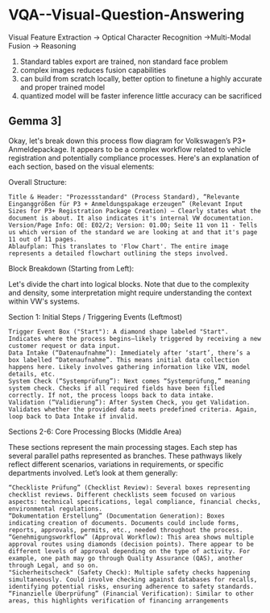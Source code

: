 # VQA--Visual-Question-Answering
Visual Feature Extraction -> Optical Character Recognition ->Multi-Modal Fusion  -> Reasoning


1. Standard tables export are trained, non standard face problem
2. complex images reduces fusion capabilities
3. can build from scratch locally, better option to finetune a highly accurate and proper trained model
4. quantized model will be faster inference little accuracy can be sacrificed



## Gemma 3]



Okay, let's break down this process flow diagram for Volkswagen’s P3+ Anmeldepackage. It appears to be a complex workflow related to vehicle registration and potentially compliance processes. Here's an explanation of each section, based on the visual elements:

Overall Structure:

    Title & Header: "Prozessstandard" (Process Standard), “Relevante Einganggrößen für P3 + Anmeldungspakage erzeugen” (Relevant Input Sizes for P3+ Registration Package Creation) – Clearly states what the document is about. It also indicates it's internal VW documentation.
    Version/Page Info: OE: E02/2; Version: 01.00; Seite 11 von 11 - Tells us which version of the standard we are looking at and that it's page 11 out of 11 pages.
    Ablaufplan: This translates to 'Flow Chart'. The entire image represents a detailed flowchart outlining the steps involved.

Block Breakdown (Starting from Left):

Let's divide the chart into logical blocks. Note that due to the complexity and density, some interpretation might require understanding the context within VW's systems.

Section 1: Initial Steps / Triggering Events (Leftmost)

    Trigger Event Box ("Start"): A diamond shape labeled "Start". Indicates where the process begins—likely triggered by receiving a new customer request or data input.
    Data Intake (“Datenaufnahme”): Immediately after ‘start’, there’s a box labelled “Datenaufnahme”. This means initial data collection happens here. Likely involves gathering information like VIN, model details, etc.
    System Check (“Systemprüfung”): Next comes “Systemprüfung,” meaning system check. Checks if all required fields have been filled correctly. If not, the process loops back to data intake.
    Validation (“Validierung”): After System Check, you get Validation. Validates whether the provided data meets predefined criteria. Again, loop back to Data Intake if invalid.

Sections 2-6: Core Processing Blocks (Middle Area)

These sections represent the main processing stages. Each step has several parallel paths represented as branches. These pathways likely reflect different scenarios, variations in requirements, or specific departments involved. Let’s look at them generally:

    “Checkliste Prüfung” (Checklist Review): Several boxes representing checklist reviews. Different checklists seem focused on various aspects: technical specifications, legal compliance, financial checks, environmental regulations.
    “Dokumentation Erstellung” (Documentation Generation): Boxes indicating creation of documents. Documents could include forms, reports, approvals, permits, etc., needed throughout the process.
    “Genehmigungsworkflow” (Approval Workflow): This area shows multiple approval routes using diamonds (decision points). There appear to be different levels of approval depending on the type of activity. For example, one path may go through Quality Assurance (QAS), another through Legal, and so on.
    "Sicherheitscheck" (Safety Check): Multiple safety checks happening simultaneously. Could involve checking against databases for recalls, identifying potential risks, ensuring adherence to safety standards.
    “Finanzielle Überprüfung” (Financial Verification): Similar to other areas, this highlights verification of financing arrangements

